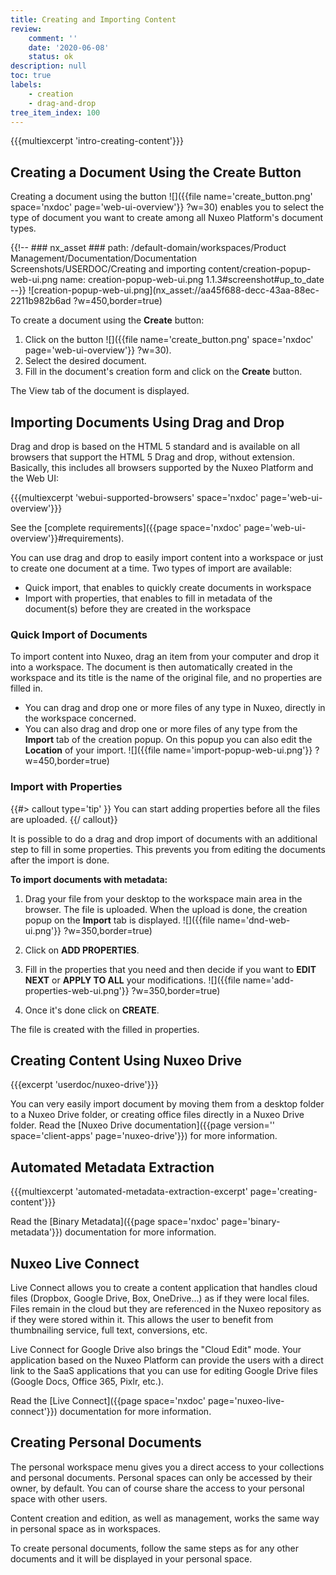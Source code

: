 ```yaml
---
title: Creating and Importing Content
review:
    comment: ''
    date: '2020-06-08'
    status: ok
description: null
toc: true
labels:
    - creation
    - drag-and-drop
tree_item_index: 100
---
```

{{{multiexcerpt 'intro-creating-content'}}}

## Creating a Document Using the Create Button

Creating a document using the button ![]({{file name='create_button.png' space='nxdoc' page='web-ui-overview'}} ?w=30) enables you to select the type of document you want to create among all Nuxeo Platform's document types.

{{!--     ### nx_asset ###
    path: /default-domain/workspaces/Product Management/Documentation/Documentation Screenshots/USERDOC/Creating and importing content/creation-popup-web-ui.png
    name: creation-popup-web-ui.png
    1.1.3#screenshot#up_to_date
--}}
![creation-popup-web-ui.png](nx_asset://aa45f688-decc-43aa-88ec-2211b982b6ad ?w=450,border=true)

To create a document using the **Create** button:
1. Click on the button ![]({{file name='create_button.png' space='nxdoc' page='web-ui-overview'}} ?w=30).
2. Select the desired document.
3. Fill in the document's creation form and click on the **Create** button.

The View tab of the document is displayed.

## Importing Documents Using Drag and Drop

Drag and drop is based on the HTML 5 standard and is available on all browsers that support the HTML 5 Drag and drop, without extension. Basically, this includes all browsers supported by the Nuxeo Platform and the Web UI:

{{{multiexcerpt 'webui-supported-browsers' space='nxdoc' page='web-ui-overview'}}}

See the [complete requirements]({{page space='nxdoc' page='web-ui-overview'}}#requirements).

You can use drag and drop to easily import content into a workspace or just to create one document at a time. Two types of import are available:

- Quick import, that enables to quickly create documents in workspace
- Import with properties, that enables to fill in metadata of the document(s) before they are created in the workspace

### Quick Import of Documents

To import content into Nuxeo, drag an item from your computer and drop it into a workspace. The document is then automatically created in the workspace and its title is the name of the original file, and no properties are filled in.

- You can drag and drop one or more files of any type in Nuxeo, directly in the workspace concerned.
- You can also drag and drop one or more files of any type from the **Import** tab of the creation popup. On this popup you can also edit the **Location** of your import.
  ![]({{file name='import-popup-web-ui.png'}} ?w=450,border=true)

### Import with Properties

{{#> callout type='tip' }}
You can start adding properties before all the files are uploaded.
{{/ callout}}

It is possible to do a drag and drop import of documents with an additional step to fill in some properties. This prevents you from editing the documents after the import is done.

**To import documents with metadata:**

1. Drag your file from your desktop to the workspace main area in the browser.
    The file is uploaded. When the upload is done, the creation popup on the **Import** tab is displayed.
    ![]({{file name='dnd-web-ui.png'}} ?w=350,border=true)

2. Click on **ADD PROPERTIES**.
3. Fill in the properties that you need and then decide if you want to **EDIT NEXT** or **APPLY TO ALL** your modifications.
    ![]({{file name='add-properties-web-ui.png'}} ?w=350,border=true)
4. Once it's done click on **CREATE**.

The file is created with the filled in properties.

## Creating Content Using Nuxeo Drive

{{{excerpt 'userdoc/nuxeo-drive'}}}

You can very easily import document by moving them from a desktop folder to a Nuxeo Drive folder, or creating office files directly in a Nuxeo Drive folder. Read the [Nuxeo Drive documentation]({{page version='' space='client-apps' page='nuxeo-drive'}}) for more information.

## Automated Metadata Extraction

{{{multiexcerpt 'automated-metadata-extraction-excerpt' page='creating-content'}}}

Read the [Binary Metadata]({{page space='nxdoc' page='binary-metadata'}}) documentation for more information.


## Nuxeo Live Connect

Live Connect allows you to create a content application that handles cloud files (Dropbox, Google Drive, Box, OneDrive...) as if they were local files. Files remain in the cloud but they are referenced in the Nuxeo repository as if they were stored within it. This allows the user to benefit from thumbnailing service, full text, conversions, etc.

Live Connect for Google Drive also brings the "Cloud Edit" mode. Your application based on the Nuxeo Platform can provide the users with a direct link to the SaaS applications that you can use for editing Google Drive files (Google Docs, Office 365, Pixlr, etc.).

Read the [Live Connect]({{page space='nxdoc' page='nuxeo-live-connect'}}) documentation for more information.

## Creating Personal Documents

The personal workspace menu gives you a direct access to your collections and personal documents. Personal spaces can only be accessed by their owner, by default. You can of course share the access to your personal space with other users.

Content creation and edition, as well as management, works the same way in personal space as in workspaces.

To create personal documents, follow the same steps as for any other documents and it will be displayed in your personal space.
